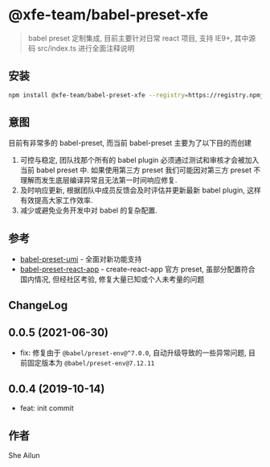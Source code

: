 # @xfe-team/babel-preset-xfe

> babel preset 定制集成, 目前主要针对日常 react 项目, 支持 IE9+, 其中源码 src/index.ts 进行全面注释说明

## 安装

```bash
npm install @xfe-team/babel-preset-xfe --registry=https://registry.npmjs.org/
```

## 意图

目前有非常多的 babel-preset, 而当前 babel-preset 主要为了以下目的而创建

1. 可控与稳定, 团队找那个所有的 babel plugin 必须通过测试和审核才会被加入当前 babel preset 中. 如果使用第三方 preset 我们可能因对第三方 preset 不理解而发生底层编译异常且无法第一时间响应修复.
2. 及时响应更新, 根据团队中成员反馈会及时评估并更新最新 babel plugin, 这样有效提高大家工作效率.
3. 减少或避免业务开发中对 babel 的复杂配置.

## 参考
* [babel-preset-umi](https://www.npmjs.com/search?q=babel-preset-umi) - 全面对新功能支持
* [babel-preset-react-app](https://www.npmjs.com/search?q=babel-preset-react-app) - create-react-app 官方 preset, 虽部分配置符合国内情况, 但经社区考验, 修复大量已知或个人未考量的问题

## ChangeLog

## 0.0.5 (2021-06-30)

* fix: 修复由于 `@babel/preset-env@^7.0.0`, 自动升级导致的一些异常问题, 目前固定版本为 `@babel/preset-env@7.12.11`

## 0.0.4 (2019-10-14)

* feat: init commit

## 作者
She Ailun

